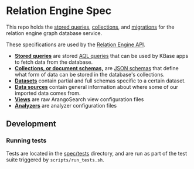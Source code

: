 # Relation Engine Spec

This repo holds the [stored queries](spec/stored_queries), [collections](spec/collections), and [migrations](migrations) for the relation engine graph database service.

These specifications are used by the [Relation Engine API](relation_engine_server).

* **[Stored queries](spec/stored_queries)** are stored [AQL queries](https://docs.arangodb.com/3.5/AQL/index.html) that can be used
by KBase apps to fetch data from the database.
* **[Collections, or document schemas,](spec/collections)** are [JSON schemas](https://json-schema.org/) that define what form of data can be stored in the database's collections.
* **[Datasets](spec/datasets)** contain partial and full schemas specific to a certain dataset.
* **[Data sources](spec/data_sources)** contain general information about where some of our imported data comes from.
* **[Views](spec/views)** are raw ArangoSearch view configuration files
* **[Analyzers](spec/analyzers)** are analyzer configuration files

## Development

### Running tests

Tests are located in the [spec/tests](spec/tests) directory, and are run as part of the test suite triggered by `scripts/run_tests.sh`.
